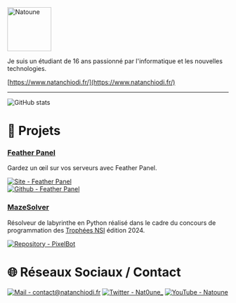 <img src="https://res.cloudinary.com/natoune/image/upload/f_auto,q_auto,c_scale,w_100,r_50/v1/natoune.fr/logo" alt="Natoune" width="100" />

Je suis un étudiant de 16 ans passionné par l'informatique et les nouvelles technologies. 
 
[https://www.natanchiodi.fr/](https://www.natanchiodi.fr/)  

<hr/>

![GitHub stats](https://github-readme-stats.vercel.app/api?username=natoune&theme=tokyonight)

# 📂 Projets
### [Feather Panel](https://github.com/Natoune/GarticPhoneClone)<br>
Gardez un œil sur vos serveurs avec Feather Panel.
  
[![Site - Feather Panel](https://img.shields.io/badge/-featherpanel.ml-orange)](https://featherpanel.ml)<br>
[![Github - Feather Panel](https://img.shields.io/static/v1?label&message=Github&color=blue&logo=github)](https://github.com/FeatherPanel)  
  
### [MazeSolver](https://gitlab.com/nsi-curie/MazeSolver)
Résolveur de labyrinthe en Python réalisé dans le cadre du concours de programmation des [Trophées NSI](https://www.trophees-nsi.fr/) édition 2024.
  
[![Repository - PixelBot](https://img.shields.io/static/v1?label&message=Repository&color=blue&logo=gitlab)](https://gitlab.com/nsi-curie/MazeSolver)  

# 🌐 Réseaux Sociaux / Contact
[![Mail - contact@natanchiodi.fr](https://img.shields.io/static/v1?label=Mail&message=contact@natanchiodi.fr&color=f3b605&logo=gmail)](mailto:contact@natanchiodi.fr)
[![Twitter - Nat0une_](https://img.shields.io/static/v1?label=Twitter&message=Nat0une_&color=blue&logo=twitter)](https://twitter.com/Nat0une_/)
[![YouTube - Natoune](https://img.shields.io/static/v1?label=YT&message=Natoune&color=red&logo=youtube)](https://www.youtube.com/channel/UCmiUA3YW05-F1rWzhDZMu_w)
